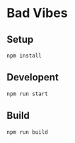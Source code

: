 # Bad Vibes

## Setup

```
npm install
```

## Developent

```
npm run start
```

## Build

```
npm run build
```
